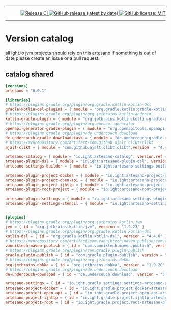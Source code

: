 ___ 
<p align="right">
  <a href="https://github.com/WOCOMLABS/artesano/actions/workflows/publish.yml">
    <img src="https://github.com/WOCOMLABS/artesano/actions/workflows/publish.yml/badge.svg" alt="Release CI">
  </a>
  <a href="https://github.com/WOCOMLABS/artesano/releases">
    <img src="https://img.shields.io/github/v/release/WOCOMLABS/artesano?logo=github&style=flat" alt="GitHub release (latest by date)">
  </a>
  <a href="https://opensource.org/licenses/MIT">
    <img src="https://img.shields.io/badge/License-MIT-yellow.svg" alt="GitHub license: MIT">
  </a>
</p>

___
# Version catalog 

all ight.io jvm projects should rely on this artesano if something is out of date please create an issue or a pull request.

## catalog shared

```toml
[versions]
artesano = "0.0.1"

[libraries]
# https://plugins.gradle.org/plugin/org.gradle.kotlin.kotlin-dsl
gradle-kotlin-dsl-plugins = { module = "org.gradle.kotlin:gradle-kotlin-dsl-plugins" ,version  = "4.4.0"}
# https://plugins.gradle.org/plugin/org.jetbrains.kotlin.android
kotlin-gradle-plugin = { module = "org.jetbrains.kotlin:kotlin-gradle-plugin",version  = "1.9.23"}
# https://plugins.gradle.org/plugin/org.openapi.generator
openapi-generator-gradle-plugin = { module = "org.openapitools:openapi-generator-gradle-plugin",version  = "7.5.0"}
# https://plugins.gradle.org/plugin/de.undercouch.download
de-undercouch-gradle-download-task = { module = "de.undercouch:gradle-download-task",version  = "5.6.0"}
# https://mvnrepository.com/artifact/com.github.ajalt.clikt/clikt
ajalt-clikt = { module = "com.github.ajalt.clikt:clikt",version  = "4.4.0"}

artesano-catalog = { module = "io.ight:artesano-catalog", version.ref = "artesano" }
artesano-plugin-dsl = { module = "io.ight:artesano-plugin-dsl", version.ref = "artesano" }
artesano-settings-builder = { module = "io.ight:artesano-settings-builder", version.ref = "artesano" }

artesano-plugin-project-docker = { module = "io.ight:artesano-project-docker-plugin", version.ref = "artesano" }
artesano-plugin-project-open-api = { module = "io.ight:artesano-project-open-api-plugin", version.ref = "artesano" }
artesano-plugin-project-ijhttp = { module = "io.ight:artesano-project-ijhttp-plugin", version.ref = "artesano" }
artesano-plugin-root-project = { module = "io.ight:artesano-root-project", version.ref = "artesano" }

artesano-plugin-settings = { module = "io.ight:artesano-settings-plugin", version.ref = "artesano" }
artesano-plugin-settings-stencil = { module = "io.ight:artesano-settings-stencil", version.ref = "artesano" }


[plugins]
# https://plugins.gradle.org/plugin/org.jetbrains.kotlin.jvm
jvm = { id = "org.jetbrains.kotlin.jvm", version = "1.9.23" }
# https://plugins.gradle.org/plugin/org.gradle.kotlin.kotlin-dsl
kotlin-dsl = { id = "org.gradle.kotlin.kotlin-dsl", version = "4.4.0" }
# https://mvnrepository.com/artifact/com.vanniktech.maven.publish/com.vanniktech.maven.publish.gradle.plugin
vanniktech-maven-publish = { id = "com.vanniktech.maven.publish", version = "0.28.0" }
# https://plugins.gradle.org/plugin/com.gradle.plugin-publish
gradle-plugin-publish = { id = "com.gradle.plugin-publish", version = "1.2.1" }
# https://plugins.gradle.org/plugin/org.jetbrains.dokka
org-jetbrains-dokka = { id = "org.jetbrains.dokka", version = "1.9.20" }
# https://plugins.gradle.org/plugin/de.undercouch.download
de-undercouch-download = { id = "de.undercouch.download", version = "5.6.0" }

artesano-settings = { id = "io.ight.gradle.settings.settings-artesano-plugin", version.ref = "artesano" }
artesano-project-docker = { id = "io.ight.gradle.project.docker-artesano-plugin", version.ref = "artesano" }
artesano-project-open-api = { id = "io.ight.gradle.project.open-api-artesano-plugin", version.ref = "artesano" }
artesano-project-ijhttp = { id = "io.ight.gradle.project.ijhttp-artesano-plugin", version.ref = "artesano" }
artesano-project-root = { id = "io.ight.gradle.project.root-artesano-plugin", version.ref = "artesano" }


```
